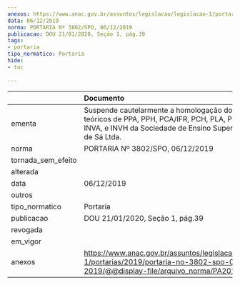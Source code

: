 ```yaml
---
anexos: https://www.anac.gov.br/assuntos/legislacao/legislacao-1/portarias/2019/portaria-no-3802-spo-06-12-2019/@@display-file/arquivo_norma/PA2019-3802.pdf
data: 06/12/2019
norma: PORTARIA Nº 3802/SPO, 06/12/2019
publicacao: DOU 21/01/2020, Seção 1, pág.39
tags:
- portaria
tipo_normatico: Portaria
hide: 
- toc 
 
---
```


|                    | Documento                                                                                                                                                             |
|:-------------------|:----------------------------------------------------------------------------------------------------------------------------------------------------------------------|
| ementa             | Suspende cautelarmente a homologação dos cursos teóricos de PPA, PPH, PCA/IFR, PCH, PLA, PLA-H, IFR, INVA, e INVH da Sociedade de Ensino Superior Estácio de Sá Ltda. |
| norma              | PORTARIA Nº 3802/SPO, 06/12/2019                                                                                                                                      |
| tornada_sem_efeito |                                                                                                                                                                       |
| alterada           |                                                                                                                                                                       |
| data               | 06/12/2019                                                                                                                                                            |
| outros             |                                                                                                                                                                       |
| tipo_normatico     | Portaria                                                                                                                                                              |
| publicacao         | DOU 21/01/2020, Seção 1, pág.39                                                                                                                                       |
| revogada           |                                                                                                                                                                       |
| em_vigor           |                                                                                                                                                                       |
| anexos             | https://www.anac.gov.br/assuntos/legislacao/legislacao-1/portarias/2019/portaria-no-3802-spo-06-12-2019/@@display-file/arquivo_norma/PA2019-3802.pdf                  |